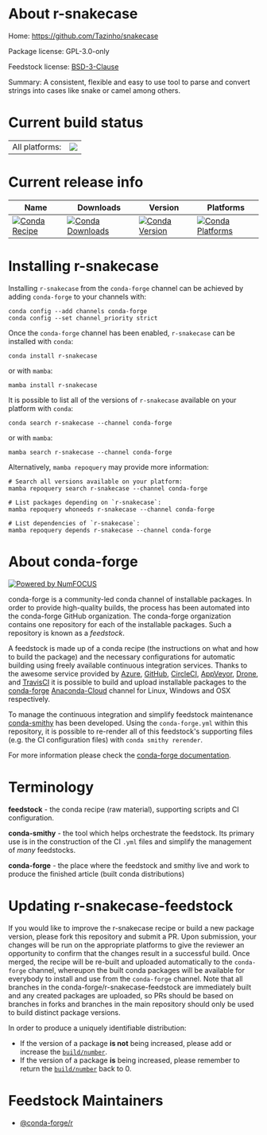 About r-snakecase
=================

Home: https://github.com/Tazinho/snakecase

Package license: GPL-3.0-only

Feedstock license: [BSD-3-Clause](https://github.com/conda-forge/r-snakecase-feedstock/blob/main/LICENSE.txt)

Summary: A consistent, flexible and easy to use tool to parse and convert strings into cases like snake or camel among others.

Current build status
====================


<table><tr><td>All platforms:</td>
    <td>
      <a href="https://dev.azure.com/conda-forge/feedstock-builds/_build/latest?definitionId=1635&branchName=main">
        <img src="https://dev.azure.com/conda-forge/feedstock-builds/_apis/build/status/r-snakecase-feedstock?branchName=main">
      </a>
    </td>
  </tr>
</table>

Current release info
====================

| Name | Downloads | Version | Platforms |
| --- | --- | --- | --- |
| [![Conda Recipe](https://img.shields.io/badge/recipe-r--snakecase-green.svg)](https://anaconda.org/conda-forge/r-snakecase) | [![Conda Downloads](https://img.shields.io/conda/dn/conda-forge/r-snakecase.svg)](https://anaconda.org/conda-forge/r-snakecase) | [![Conda Version](https://img.shields.io/conda/vn/conda-forge/r-snakecase.svg)](https://anaconda.org/conda-forge/r-snakecase) | [![Conda Platforms](https://img.shields.io/conda/pn/conda-forge/r-snakecase.svg)](https://anaconda.org/conda-forge/r-snakecase) |

Installing r-snakecase
======================

Installing `r-snakecase` from the `conda-forge` channel can be achieved by adding `conda-forge` to your channels with:

```
conda config --add channels conda-forge
conda config --set channel_priority strict
```

Once the `conda-forge` channel has been enabled, `r-snakecase` can be installed with `conda`:

```
conda install r-snakecase
```

or with `mamba`:

```
mamba install r-snakecase
```

It is possible to list all of the versions of `r-snakecase` available on your platform with `conda`:

```
conda search r-snakecase --channel conda-forge
```

or with `mamba`:

```
mamba search r-snakecase --channel conda-forge
```

Alternatively, `mamba repoquery` may provide more information:

```
# Search all versions available on your platform:
mamba repoquery search r-snakecase --channel conda-forge

# List packages depending on `r-snakecase`:
mamba repoquery whoneeds r-snakecase --channel conda-forge

# List dependencies of `r-snakecase`:
mamba repoquery depends r-snakecase --channel conda-forge
```


About conda-forge
=================

[![Powered by
NumFOCUS](https://img.shields.io/badge/powered%20by-NumFOCUS-orange.svg?style=flat&colorA=E1523D&colorB=007D8A)](https://numfocus.org)

conda-forge is a community-led conda channel of installable packages.
In order to provide high-quality builds, the process has been automated into the
conda-forge GitHub organization. The conda-forge organization contains one repository
for each of the installable packages. Such a repository is known as a *feedstock*.

A feedstock is made up of a conda recipe (the instructions on what and how to build
the package) and the necessary configurations for automatic building using freely
available continuous integration services. Thanks to the awesome service provided by
[Azure](https://azure.microsoft.com/en-us/services/devops/), [GitHub](https://github.com/),
[CircleCI](https://circleci.com/), [AppVeyor](https://www.appveyor.com/),
[Drone](https://cloud.drone.io/welcome), and [TravisCI](https://travis-ci.com/)
it is possible to build and upload installable packages to the
[conda-forge](https://anaconda.org/conda-forge) [Anaconda-Cloud](https://anaconda.org/)
channel for Linux, Windows and OSX respectively.

To manage the continuous integration and simplify feedstock maintenance
[conda-smithy](https://github.com/conda-forge/conda-smithy) has been developed.
Using the ``conda-forge.yml`` within this repository, it is possible to re-render all of
this feedstock's supporting files (e.g. the CI configuration files) with ``conda smithy rerender``.

For more information please check the [conda-forge documentation](https://conda-forge.org/docs/).

Terminology
===========

**feedstock** - the conda recipe (raw material), supporting scripts and CI configuration.

**conda-smithy** - the tool which helps orchestrate the feedstock.
                   Its primary use is in the construction of the CI ``.yml`` files
                   and simplify the management of *many* feedstocks.

**conda-forge** - the place where the feedstock and smithy live and work to
                  produce the finished article (built conda distributions)


Updating r-snakecase-feedstock
==============================

If you would like to improve the r-snakecase recipe or build a new
package version, please fork this repository and submit a PR. Upon submission,
your changes will be run on the appropriate platforms to give the reviewer an
opportunity to confirm that the changes result in a successful build. Once
merged, the recipe will be re-built and uploaded automatically to the
`conda-forge` channel, whereupon the built conda packages will be available for
everybody to install and use from the `conda-forge` channel.
Note that all branches in the conda-forge/r-snakecase-feedstock are
immediately built and any created packages are uploaded, so PRs should be based
on branches in forks and branches in the main repository should only be used to
build distinct package versions.

In order to produce a uniquely identifiable distribution:
 * If the version of a package **is not** being increased, please add or increase
   the [``build/number``](https://docs.conda.io/projects/conda-build/en/latest/resources/define-metadata.html#build-number-and-string).
 * If the version of a package **is** being increased, please remember to return
   the [``build/number``](https://docs.conda.io/projects/conda-build/en/latest/resources/define-metadata.html#build-number-and-string)
   back to 0.

Feedstock Maintainers
=====================

* [@conda-forge/r](https://github.com/conda-forge/r/)


